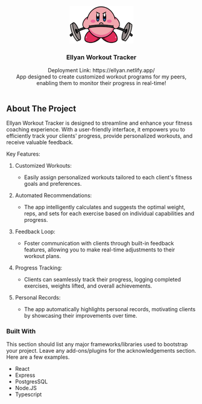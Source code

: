 <!-- PROJECT LOGO -->
<br />
<div align="center">
  <a href="https://ellyan.netlify.app/">
    <img src="./public/photos/icons/kirby-deadlift.png" alt="Kirby Lifting" width="170" height="100">
  </a>

  <h3 align="center">Ellyan Workout Tracker</h3>

  <p align="center">
    Deployment Link: https://ellyan.netlify.app/
    <br />
    App designed to create customized workout programs for my peers, enabling them to monitor their progress in real-time!
    <br />
    <br />
  </p>
</div>

<!-- ABOUT THE PROJECT -->
## About The Project

Ellyan Workout Tracker is designed to streamline and enhance your fitness coaching experience. With a user-friendly interface, it empowers you to efficiently track your clients' progress, provide personalized workouts, and receive valuable feedback.

Key Features:

1. Customized Workouts:

   - Easily assign personalized workouts tailored to each client's fitness goals and preferences.

2. Automated Recommendations:

   - The app intelligently calculates and suggests the optimal weight, reps, and sets for each exercise based on individual capabilities and progress.

3. Feedback Loop:

   - Foster communication with clients through built-in feedback features, allowing you to make real-time adjustments to their workout plans.

4. Progress Tracking:

   - Clients can seamlessly track their progress, logging completed exercises, weights lifted, and overall achievements.

5. Personal Records:

   - The app automatically highlights personal records, motivating clients by showcasing their improvements over time.
  

### Built With

This section should list any major frameworks/libraries used to bootstrap your project. Leave any add-ons/plugins for the acknowledgements section. Here are a few examples.

* React
* Express
* PostgresSQL
* Node.JS
* Typescript


